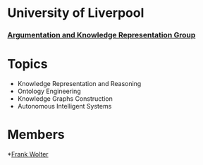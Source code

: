# University of Liverpool #

   ### [Argumentation and Knowledge Representation Group](https://www.liverpool.ac.uk/computer-science/research/research-groups/know-rep/ "Argumentation and Knowledge Representation Group") ###

# Topics # 

* Knowledge Representation and Reasoning
* Ontology Engineering
* Knowledge Graphs Construction
* Autonomous Intelligent Systems

# Members #
*[Frank Wolter](https://cgi.csc.liv.ac.uk/~frank/ "Frank Wolter")

